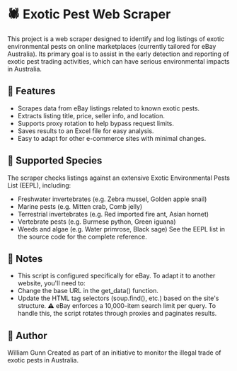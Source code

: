 # 🕷️ Exotic Pest Web Scraper
This project is a web scraper designed to identify and log listings of exotic environmental pests on online marketplaces (currently tailored for eBay Australia). Its primary goal is to assist in the early detection and reporting of exotic pest trading activities, which can have serious environmental impacts in Australia.

## 🚀 Features
- Scrapes data from eBay listings related to known exotic pests.
- Extracts listing title, price, seller info, and location.
- Supports proxy rotation to help bypass request limits.
- Saves results to an Excel file for easy analysis.
- Easy to adapt for other e-commerce sites with minimal changes.

## 📜 Supported Species
The scraper checks listings against an extensive Exotic Environmental Pests List (EEPL), including:
- Freshwater invertebrates (e.g. Zebra mussel, Golden apple snail)
- Marine pests (e.g. Mitten crab, Comb jelly)
- Terrestrial invertebrates (e.g. Red imported fire ant, Asian hornet)
- Vertebrate pests (e.g. Burmese python, Green iguana)
- Weeds and algae (e.g. Water primrose, Black sage)
See the EEPL list in the source code for the complete reference.

## 🧠 Notes
- This script is configured specifically for eBay. To adapt it to another website, you'll need to:
- Change the base URL in the get_data() function.
- Update the HTML tag selectors (soup.find(), etc.) based on the site's structure.
⚠️ eBay enforces a 10,000-item search limit per query. To handle this, the script rotates through proxies and paginates results.

## 👤 Author
William Gunn
Created as part of an initiative to monitor the illegal trade of exotic pests in Australia.
